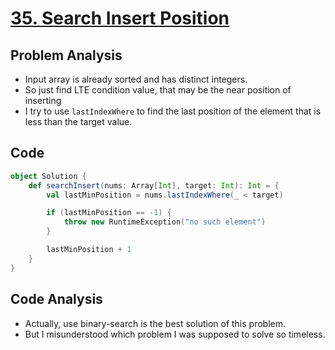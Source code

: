 # [35. Search Insert Position](https://leetcode.com/problems/search-insert-position)

## Problem Analysis
- Input array is already sorted and has distinct integers.
- So just find LTE condition value, that may be the near position of inserting
- I try to use `lastIndexWhere` to find the last position of the element that is less than the target value.

## Code

```scala
object Solution {
    def searchInsert(nums: Array[Int], target: Int): Int = {
        val lastMinPosition = nums.lastIndexWhere(_ < target)

        if (lastMinPosition == -1) {
            throw new RuntimeException("no such element")
        }

        lastMinPosition + 1
    }
}
```

## Code Analysis
- Actually, use binary-search is the best solution of this problem.
- But I misunderstood which problem I was supposed to solve so timeless.